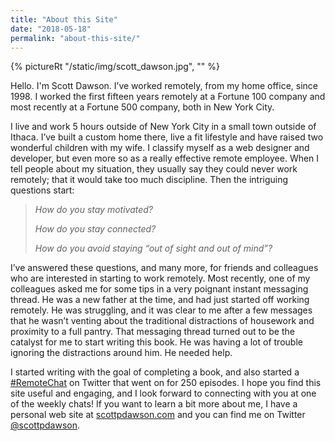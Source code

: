 ```yaml
---
title: "About this Site"
date: "2018-05-18"
permalink: "about-this-site/"
---
```


{% pictureRt "/static/img/scott_dawson.jpg", "" %}

Hello. I'm Scott Dawson. I’ve worked remotely, from my home office, since 1998. I worked the first fifteen years remotely at a Fortune 100 company and most recently at a Fortune 500 company, both in New York City.

I live and work 5 hours outside of New York City in a small town outside of Ithaca. I’ve built a custom home there, live a fit lifestyle and have raised two wonderful children with my wife. I classify myself as a web designer and developer, but even more so as a really effective remote employee. When I tell people about my situation, they usually say they could never work remotely; that it would take too much discipline. Then the intriguing questions start:

> _How do you stay motivated?_
>
> _How do you stay connected?_
>
> _How do you avoid staying “out of sight and out of mind”?_

I’ve answered these questions, and many more, for friends and colleagues who are interested in starting to work remotely. Most recently, one of my colleagues asked me for some tips in a very poignant instant messaging thread. He was a new father at the time, and had just started off working remotely. He was struggling, and it was clear to me after a few messages that he wasn’t venting about the traditional distractions of housework and proximity to a full pantry. That messaging thread turned out to be the catalyst for me to start writing this book. He was having a lot of trouble ignoring the distractions around him. He needed help.

I started writing with the goal of completing a book, and also started a [#RemoteChat](/remotechat/) on Twitter that went on for 250 episodes. I hope you find this site useful and engaging, and I look forward to connecting with you at one of the weekly chats! If you want to learn a bit more about me, I have a personal web site at [scottpdawson.com](https://scottpdawson.com) and you can find me on Twitter [@scottpdawson](https://twitter.com/scottpdawson).
